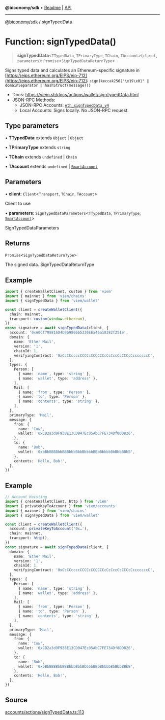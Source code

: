 **@biconomy/sdk** • [Readme](../README.md) \| [API](../globals.md)

***

[@biconomy/sdk](../README.md) / signTypedData

# Function: signTypedData()

> **signTypedData**\<`TTypedData`, `TPrimaryType`, `TChain`, `TAccount`\>(`client`, `parameters`): `Promise`\<`SignTypedDataReturnType`\>

Signs typed data and calculates an Ethereum-specific signature in [https://eips.ethereum.org/EIPS/eip-712](https://eips.ethereum.org/EIPS/eip-712): `sign(keccak256("\x19\x01" ‖ domainSeparator ‖ hashStruct(message)))`

- Docs: https://viem.sh/docs/actions/wallet/signTypedData.html
- JSON-RPC Methods:
  - JSON-RPC Accounts: [`eth_signTypedData_v4`](https://docs.metamask.io/guide/signing-data.html#signtypeddata-v4)
  - Local Accounts: Signs locally. No JSON-RPC request.

## Type parameters

• **TTypedData** extends `Object` \| `Object`

• **TPrimaryType** extends `string`

• **TChain** extends `undefined` \| `Chain`

• **TAccount** extends `undefined` \| [`SmartAccount`](../type-aliases/SmartAccount.md)

## Parameters

• **client**: `Client`\<`Transport`, `TChain`, `TAccount`\>

Client to use

• **parameters**: `SignTypedDataParameters`\<`TTypedData`, `TPrimaryType`, [`SmartAccount`](../type-aliases/SmartAccount.md)\>

SignTypedDataParameters

## Returns

`Promise`\<`SignTypedDataReturnType`\>

The signed data. SignTypedDataReturnType

## Example

```ts
import { createWalletClient, custom } from 'viem'
import { mainnet } from 'viem/chains'
import { signTypedData } from 'viem/wallet'

const client = createWalletClient({
  chain: mainnet,
  transport: custom(window.ethereum),
})
const signature = await signTypedData(client, {
  account: '0xA0Cf798816D4b9b9866b5330EEa46a18382f251e',
  domain: {
    name: 'Ether Mail',
    version: '1',
    chainId: 1,
    verifyingContract: '0xCcCCccccCCCCcCCCCCCcCcCccCcCCCcCcccccccC',
  },
  types: {
    Person: [
      { name: 'name', type: 'string' },
      { name: 'wallet', type: 'address' },
    ],
    Mail: [
      { name: 'from', type: 'Person' },
      { name: 'to', type: 'Person' },
      { name: 'contents', type: 'string' },
    ],
  },
  primaryType: 'Mail',
  message: {
    from: {
      name: 'Cow',
      wallet: '0xCD2a3d9F938E13CD947Ec05AbC7FE734Df8DD826',
    },
    to: {
      name: 'Bob',
      wallet: '0xbBbBBBBbbBBBbbbBbbBbbbbBBbBbbbbBbBbbBBbB',
    },
    contents: 'Hello, Bob!',
  },
})
```

## Example

```ts
// Account Hoisting
import { createWalletClient, http } from 'viem'
import { privateKeyToAccount } from 'viem/accounts'
import { mainnet } from 'viem/chains'
import { signTypedData } from 'viem/wallet'

const client = createWalletClient({
  account: privateKeyToAccount('0x…'),
  chain: mainnet,
  transport: http(),
})
const signature = await signTypedData(client, {
  domain: {
    name: 'Ether Mail',
    version: '1',
    chainId: 1,
    verifyingContract: '0xCcCCccccCCCCcCCCCCCcCcCccCcCCCcCcccccccC',
  },
  types: {
    Person: [
      { name: 'name', type: 'string' },
      { name: 'wallet', type: 'address' },
    ],
    Mail: [
      { name: 'from', type: 'Person' },
      { name: 'to', type: 'Person' },
      { name: 'contents', type: 'string' },
    ],
  },
  primaryType: 'Mail',
  message: {
    from: {
      name: 'Cow',
      wallet: '0xCD2a3d9F938E13CD947Ec05AbC7FE734Df8DD826',
    },
    to: {
      name: 'Bob',
      wallet: '0xbBbBBBBbbBBBbbbBbbBbbbbBBbBbbbbBbBbbBBbB',
    },
    contents: 'Hello, Bob!',
  },
})
```

## Source

[accounts/actions/signTypedData.ts:113](https://github.com/bcnmy/sdk/blob/main/src/accounts/actions/signTypedData.ts#L113)
